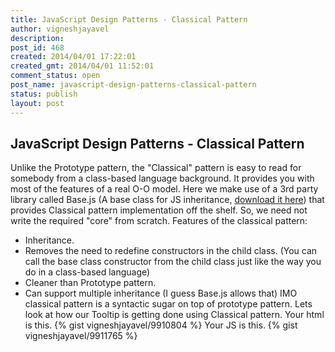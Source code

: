 ```yaml
---
title: JavaScript Design Patterns - Classical Pattern
author: vigneshjayavel
description: 
post_id: 468
created: 2014/04/01 17:22:01
created_gmt: 2014/04/01 11:52:01
comment_status: open
post_name: javascript-design-patterns-classical-pattern
status: publish
layout: post
---
```


## JavaScript Design Patterns - Classical Pattern

Unlike the Prototype pattern, the "Classical" pattern is easy to read for somebody from a class-based language background. It provides you with most of the features of a real O-O model. Here we make use of a 3rd party library called Base.js (A base class for JS inheritance, [download it here](http://dean.edwards.name/base/Base.js)) that provides Classical pattern implementation off the shelf. So, we need not write the required "core" from scratch. Features of the classical pattern: 

  * Inheritance.
  * Removes the need to redefine constructors in the child class. (You can call the base class constructor from the child class just like the way you do in a class-based language)
  * Cleaner than Prototype pattern.
  * Can support multiple inheritance (I guess Base.js allows that)
IMO classical pattern is a syntactic sugar on top of prototype pattern. Lets look at how our Tooltip is getting done using Classical pattern. 
Your html is this. 
{% gist vigneshjayavel/9910804 %} 
Your JS is this. 
{% gist vigneshjayavel/9911765 %}